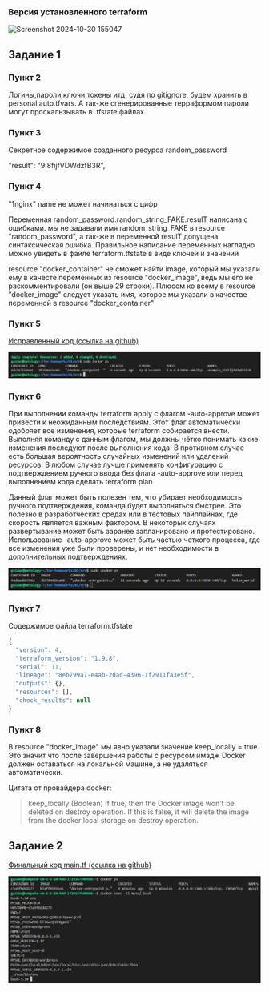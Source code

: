 ### Версия установленного terraform

![Screenshot 2024-10-30 155047](https://github.com/user-attachments/assets/ffd8717e-d155-40ce-831e-61ec8efb55aa)

## Задание 1

### Пункт 2

Логины,пароли,ключи,токены итд, судя по gitignore, будем хранить в personal.auto.tfvars. А так-же сгенерированные терраформом пароли могут проскальзывать в .tfstate файлах.

### Пункт 3

Cекретное содержимое созданного ресурса random_password

"result": "9I8fijfVDWdzfB3R",

### Пункт 4

"1nginx" name не может начинаться с цифр

Переменная random_password.random_string_FAKE.resulT написана с ошибками. мы не задавали имя random_string_FAKE в resource "random_password", а так-же в переменной resulT допущена синтаксическая ошибка. Правильное написание переменных наглядно можно увидеть в файле terraform.tfstate в виде ключей и значений

resource "docker_container" не сможет найти image, который мы указали ему в качесте переменных из resource "docker_image", ведь мы его не раскомментировали (он выше 29 строки). Плюсом ко всему в resource "docker_image" следует указать имя, которое мы указали в качестве переменной в resource "docker_container"

### Пункт 5

[Исправленный код (ссылка на github)](https://github.com/gaidarvu/ter-homeworks/blob/main/01/src/main.tf)

![alt text](image.png)

### Пункт 6

При выполнении команды terraform apply с флагом -auto-approve может привести к неожиданным последствиям. Этот флаг автоматически одобряет все изменения, которые terraform собирается внести. Выполняя команду с данным флагом, мы должны чётко понимать какие изменения последуют после выполнения кода. В противном случае есть большая вероятность случайных изменений или удалений ресурсов. В любом случае лучше применять конфигурацию с подтверждением ручного ввода без флага -auto-approve или перед выполнением кода сделать terraform plan

Данный флаг может быть полезен тем, что убирает необходимость ручного подтверждения, команда будет выполняться быстрее. Это полезно в разработческих средах или в тестовых пайплайнах, где скорость является важным фактором. В некоторых случаях развертывание может быть заранее запланировано и протестировано. Использование -auto-approve может быть частью четкого процесса, где все изменения уже были проверены, и нет необходимости в дополнительных подтверждениях.

![alt text](image-1.png)

### Пункт 7

Cодержимое файла terraform.tfstate

```js
{
  "version": 4,
  "terraform_version": "1.9.8",
  "serial": 11,
  "lineage": "8eb799a7-e4ab-2dad-4396-1f2911fa3e5f",
  "outputs": {},
  "resources": [],
  "check_results": null
}
```

### Пункт 8

В resource "docker_image" мы явно указали значение keep_locally = true. Это значит что после завершения работы с ресурсом имадж Docker должен оставаться на локальной машине, а не удаляться автоматически.

Цитата от провайдера docker: 
>keep_locally (Boolean) If true, then the Docker image won't be deleted on destroy operation. If this is false, it will delete the image from the docker local storage on destroy operation.

## Задание 2

[Финальный код main.tf (ссылка на github)](https://github.com/gaidarvu/ter-homeworks/blob/main/01/src_ycloud/main.tf)

![alt text](image-3.png)